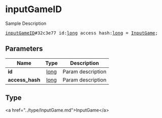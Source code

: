 # inputGameID

Sample Description

<pre>
<a href="../constructor/inputGameID.md">inputGameID</a>#32c3e77 id:<a href="../type/long.md">long</a> access_hash:<a href="../type/long.md">long</a> = <a href="../type/InputGame.md">InputGame</a>;
</pre>

## Parameters

| Name | Type | Description |
|------|:----:|-------------|
| **id** | <a href="../type/long.md">long</a> | Param description |
| **access_hash** | <a href="../type/long.md">long</a> | Param description |

## Type

&lt;a href=&#34;../type/InputGame.md&#34;&gt;InputGame&lt;/a&gt;
